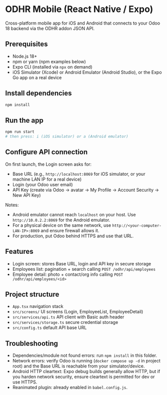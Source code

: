 # ODHR Mobile (React Native / Expo)

Cross-platform mobile app for iOS and Android that connects to your Odoo 18 backend via the ODHR addon JSON API.

## Prerequisites
- Node.js 18+
- npm or yarn (npm examples below)
- Expo CLI (installed via `npx` on demand)
- iOS Simulator (Xcode) or Android Emulator (Android Studio), or the Expo Go app on a real device

## Install dependencies
```bash
npm install
```

## Run the app
```bash
npm run start
# then press: i (iOS simulator) or a (Android emulator)
```

## Configure API connection
On first launch, the Login screen asks for:
- Base URL (e.g., `http://localhost:8069` for iOS simulator, or your machine LAN IP for a real device)
- Login (your Odoo user email)
- API Key (create via Odoo → avatar → My Profile → Account Security → New API Key)

Notes:
- Android emulator cannot reach `localhost` on your host. Use `http://10.0.2.2:8069` for the Android emulator.
- For a physical device on the same network, use `http://<your-computer-LAN-IP>:8069` and ensure firewall allows it.
- For production, put Odoo behind HTTPS and use that URL.

## Features
- Login screen: stores Base URL, login and API key in secure storage
- Employees list: pagination + search calling `POST /odhr/api/employees`
- Employee detail: photo + contact/org info calling `POST /odhr/api/employees/<id>`

## Project structure
- `App.tsx` navigation stack
- `src/screens/` UI screens (Login, EmployeeList, EmployeeDetail)
- `src/services/api.ts` API client with Basic auth header
- `src/services/storage.ts` secure credential storage
- `src/config.ts` default API base URL

## Troubleshooting
- Dependencies/module not found errors: run `npm install` in this folder.
- Network errors: verify Odoo is running (`docker compose up -d` in project root) and the Base URL is reachable from your simulator/device.
- Android HTTP cleartext: Expo debug builds generally allow HTTP, but if you harden network security, ensure cleartext is permitted for dev or use HTTPS.
- Reanimated plugin: already enabled in `babel.config.js`.
